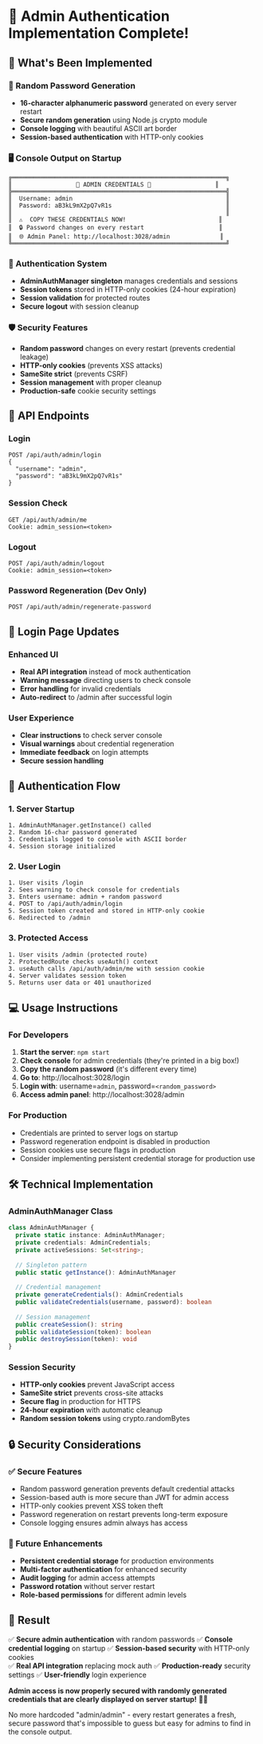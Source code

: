 # 🔐 Admin Authentication Implementation Complete!

## **🚀 What's Been Implemented**

### **🎲 Random Password Generation**
- **16-character alphanumeric password** generated on every server restart
- **Secure random generation** using Node.js crypto module
- **Console logging** with beautiful ASCII art border
- **Session-based authentication** with HTTP-only cookies

### **🖥️ Console Output on Startup**
```
╔════════════════════════════════════════════════════════════╗
║                  🔐 ADMIN CREDENTIALS 🔐                  ║
╠════════════════════════════════════════════════════════════╣
║  Username: admin                                           ║
║  Password: aB3kL9mX2pQ7vR1s                                ║
║                                                            ║
║  ⚠️  COPY THESE CREDENTIALS NOW!                          ║
║  🔒 Password changes on every restart                     ║
║  🌐 Admin Panel: http://localhost:3028/admin              ║
╚════════════════════════════════════════════════════════════╝
```

### **🔑 Authentication System**
- **AdminAuthManager singleton** manages credentials and sessions
- **Session tokens** stored in HTTP-only cookies (24-hour expiration)
- **Session validation** for protected routes
- **Secure logout** with session cleanup

### **🛡️ Security Features**
- **Random password** changes on every restart (prevents credential leakage)
- **HTTP-only cookies** (prevents XSS attacks)
- **SameSite strict** (prevents CSRF)
- **Session management** with proper cleanup
- **Production-safe** cookie security settings

## **🔌 API Endpoints**

### **Login**
```
POST /api/auth/admin/login
{
  "username": "admin",
  "password": "aB3kL9mX2pQ7vR1s"
}
```

### **Session Check**
```
GET /api/auth/admin/me
Cookie: admin_session=<token>
```

### **Logout**
```
POST /api/auth/admin/logout
Cookie: admin_session=<token>
```

### **Password Regeneration (Dev Only)**
```
POST /api/auth/admin/regenerate-password
```

## **🎨 Login Page Updates**

### **Enhanced UI**
- **Real API integration** instead of mock authentication
- **Warning message** directing users to check console
- **Error handling** for invalid credentials
- **Auto-redirect** to /admin after successful login

### **User Experience**
- **Clear instructions** to check server console
- **Visual warnings** about credential regeneration
- **Immediate feedback** on login attempts
- **Secure session handling**

## **🔄 Authentication Flow**

### **1. Server Startup**
```
1. AdminAuthManager.getInstance() called
2. Random 16-char password generated
3. Credentials logged to console with ASCII border
4. Session storage initialized
```

### **2. User Login**
```
1. User visits /login
2. Sees warning to check console for credentials
3. Enters username: admin + random password
4. POST to /api/auth/admin/login
5. Session token created and stored in HTTP-only cookie
6. Redirected to /admin
```

### **3. Protected Access**
```
1. User visits /admin (protected route)
2. ProtectedRoute checks useAuth() context
3. useAuth calls /api/auth/admin/me with session cookie
4. Server validates session token
5. Returns user data or 401 unauthorized
```

## **💻 Usage Instructions**

### **For Developers**
1. **Start the server**: `npm start`
2. **Check console** for admin credentials (they're printed in a big box!)
3. **Copy the random password** (it's different every time)
4. **Go to**: http://localhost:3028/login
5. **Login with**: username=`admin`, password=`<random_password>`
6. **Access admin panel**: http://localhost:3028/admin

### **For Production**
- Credentials are printed to server logs on startup
- Password regeneration endpoint is disabled in production
- Session cookies use secure flags in production
- Consider implementing persistent credential storage for production use

## **🛠️ Technical Implementation**

### **AdminAuthManager Class**
```typescript
class AdminAuthManager {
  private static instance: AdminAuthManager;
  private credentials: AdminCredentials;
  private activeSessions: Set<string>;
  
  // Singleton pattern
  public static getInstance(): AdminAuthManager
  
  // Credential management
  private generateCredentials(): AdminCredentials
  public validateCredentials(username, password): boolean
  
  // Session management
  public createSession(): string
  public validateSession(token): boolean
  public destroySession(token): void
}
```

### **Session Security**
- **HTTP-only cookies** prevent JavaScript access
- **SameSite strict** prevents cross-site attacks
- **Secure flag** in production for HTTPS
- **24-hour expiration** with automatic cleanup
- **Random session tokens** using crypto.randomBytes

## **🔒 Security Considerations**

### **✅ Secure Features**
- Random password generation prevents default credential attacks
- Session-based auth is more secure than JWT for admin access
- HTTP-only cookies prevent XSS token theft
- Password regeneration on restart prevents long-term exposure
- Console logging ensures admin always has access

### **🔄 Future Enhancements**
- **Persistent credential storage** for production environments
- **Multi-factor authentication** for enhanced security
- **Audit logging** for admin access attempts
- **Password rotation** without server restart
- **Role-based permissions** for different admin levels

## **🎉 Result**

✅ **Secure admin authentication** with random passwords
✅ **Console credential logging** on startup
✅ **Session-based security** with HTTP-only cookies  
✅ **Real API integration** replacing mock auth
✅ **Production-ready** security settings
✅ **User-friendly** login experience

**Admin access is now properly secured with randomly generated credentials that are clearly displayed on server startup!** 🔐✨

No more hardcoded "admin/admin" - every restart generates a fresh, secure password that's impossible to guess but easy for admins to find in the console output.